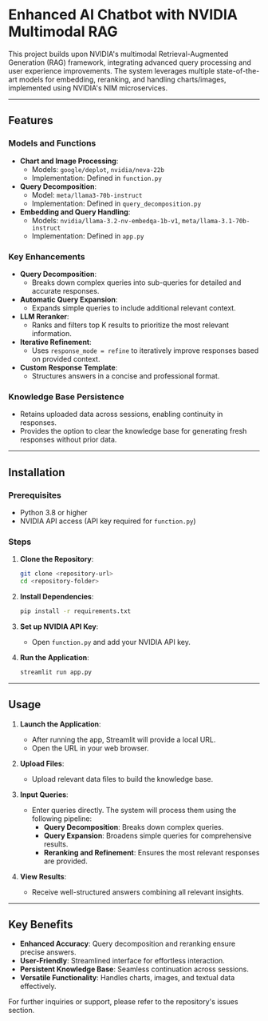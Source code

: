 # Enhanced AI Chatbot with NVIDIA Multimodal RAG

This project builds upon NVIDIA's multimodal Retrieval-Augmented Generation (RAG) framework, integrating advanced query processing and user experience improvements. The system leverages multiple state-of-the-art models for embedding, reranking, and handling charts/images, implemented using NVIDIA's NIM microservices.

---

## Features

### **Models and Functions**
- **Chart and Image Processing**:
  - Models: `google/deplot`, `nvidia/neva-22b`
  - Implementation: Defined in `function.py`
- **Query Decomposition**:
  - Model: `meta/llama3-70b-instruct`
  - Implementation: Defined in `query_decomposition.py`
- **Embedding and Query Handling**:
  - Models: `nvidia/llama-3.2-nv-embedqa-1b-v1`, `meta/llama-3.1-70b-instruct`
  - Implementation: Defined in `app.py`

### **Key Enhancements**
- **Query Decomposition**:
  - Breaks down complex queries into sub-queries for detailed and accurate responses.
- **Automatic Query Expansion**:
  - Expands simple queries to include additional relevant context.
- **LLM Reranker**:
  - Ranks and filters top K results to prioritize the most relevant information.
- **Iterative Refinement**:
  - Uses `response_mode = refine` to iteratively improve responses based on provided context.
- **Custom Response Template**:
  - Structures answers in a concise and professional format.

### **Knowledge Base Persistence**
- Retains uploaded data across sessions, enabling continuity in responses.
- Provides the option to clear the knowledge base for generating fresh responses without prior data.

---

## Installation

### **Prerequisites**
- Python 3.8 or higher
- NVIDIA API access (API key required for `function.py`)

### **Steps**
1. **Clone the Repository**:
   ```bash
   git clone <repository-url>
   cd <repository-folder>
   ```

2. **Install Dependencies**:
   ```bash
   pip install -r requirements.txt
   ```

3. **Set up NVIDIA API Key**:
   - Open `function.py` and add your NVIDIA API key.

4. **Run the Application**:
   ```bash
   streamlit run app.py
   ```

---

## Usage

1. **Launch the Application**:
   - After running the app, Streamlit will provide a local URL.
   - Open the URL in your web browser.

2. **Upload Files**:
   - Upload relevant data files to build the knowledge base.

3. **Input Queries**:
   - Enter queries directly. The system will process them using the following pipeline:
     - **Query Decomposition**: Breaks down complex queries.
     - **Query Expansion**: Broadens simple queries for comprehensive results.
     - **Reranking and Refinement**: Ensures the most relevant responses are provided.

4. **View Results**:
   - Receive well-structured answers combining all relevant insights.

---

## Key Benefits
- **Enhanced Accuracy**: Query decomposition and reranking ensure precise answers.
- **User-Friendly**: Streamlined interface for effortless interaction.
- **Persistent Knowledge Base**: Seamless continuation across sessions.
- **Versatile Functionality**: Handles charts, images, and textual data effectively.

For further inquiries or support, please refer to the repository's issues section.

